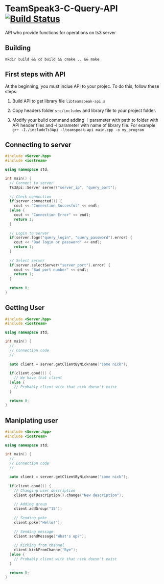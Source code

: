 # TeamSpeak3-C-Query-API [![Build Status](http://e-bot.eu:8080/job/TeamSpeak3-C-Query-API/badge/icon?style=flat)](http://e-bot.eu:8080/job/TeamSpeak3-C-Query-API/)
API who provide functions for operations on ts3 server

## Building
``mkdir build && cd build && cmake .. && make``  

## First steps with API
At the beginning, you must inclue API to your projec.
To do this, follow these steps:

1. Build API to get library file ``libteamspeak-api.a``

2. Copy headers folder ``src/includes`` and library file to your project folder.

3. Modify your build command adding -I parameter with path to folder with API header files and -l parameter with name of library file. For example ``g++ -I./includeTs3Api -lteamspeak-api main.cpp -o my_program``

## Connecting to server
```C++
#include <Server.hpp>
#include <iostream>

using namespace std;

int main() {
  // Connect to server
  Ts3Api::Server server("server_ip", "query_port");
  
  // Check connection
  if(server.connected()) {
    cout << "Connection Succesful" << endl;
  }else {
    cout << "Connection Error" << endl;
    return 1;
  }
  
  // Login to server
  if(server.logn("query_login", "query_password").error) {
    cout << "Bad login or password" << endl;
    return 1;
  }
  
  // Select server
  if(server.selectServer("server_port").error) {
    cout << "Bad port number" << endl;
    return 1;
  }
  
  return 0;
}
```

## Getting User
```C++
#include <Server.hpp>
#include <iostream>

using namespace std;

int main() {
  //
  // Connection code
  //
  
  auto client = server.getClientByNickname("some nick");
  
  if(client.good()) {
    // We have that client
  }else {
    // Probably client with that nick doesn't exist
  }
  
  return 0;
}
```

## Maniplating user
```C++
#include <Server.hpp>
#include <iostream>

using namespace std;

int main() {
  //
  // Connection code
  //
  
  auto client = server.getClientByNickname("some nick");
  
  if(client.good()) {
    // Changing user description
    client.getDescription().change("New description");
    
    // Adding group
    client.addGroup("15");
    
    // Sending poke
    client.poke("Hello!");
    
    // Sending message
    client.sendMessage("What's up?");
    
    // Kicking from channel
    client.kickFromChanne("Bye");
  }else {
    // Probably client with that nick doesn't exist
  }
  
  return 0;
}
```

